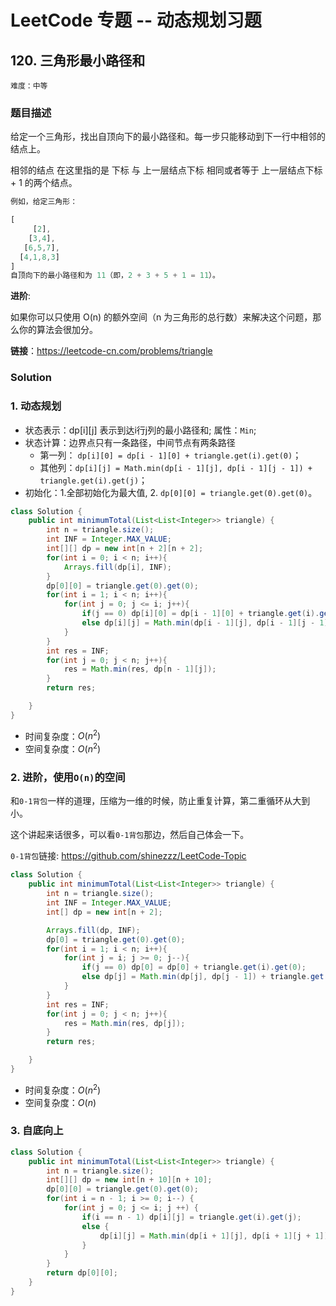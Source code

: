 # LeetCode 专题 -- 动态规划习题

## 120. 三角形最小路径和

`难度：中等`

### 题目描述

给定一个三角形，找出自顶向下的最小路径和。每一步只能移动到下一行中相邻的结点上。

相邻的结点 在这里指的是 下标 与 上一层结点下标 相同或者等于 上一层结点下标 + 1 的两个结点。

```matlab
例如，给定三角形：

[
     [2],
    [3,4],
   [6,5,7],
  [4,1,8,3]
]
自顶向下的最小路径和为 11（即，2 + 3 + 5 + 1 = 11）。
```

**进阶**:

如果你可以只使用 O(n) 的额外空间（n 为三角形的总行数）来解决这个问题，那么你的算法会很加分。

**链接**：<https://leetcode-cn.com/problems/triangle>

### Solution

### 1. 动态规划

- 状态表示：dp[i][j] 表示到达i行j列的最小路径和; 属性：`Min`;
- 状态计算：边界点只有一条路径，中间节点有两条路径
  - 第一列： `dp[i][0] = dp[i - 1][0] + triangle.get(i).get(0)`；
  - 其他列：`dp[i][j] = Math.min(dp[i - 1][j], dp[i - 1][j - 1]) + triangle.get(i).get(j)`；
- 初始化：1.全部初始化为最大值, 2. `dp[0][0] = triangle.get(0).get(0)`。

```java
class Solution {
    public int minimumTotal(List<List<Integer>> triangle) {
        int n = triangle.size();
        int INF = Integer.MAX_VALUE;
        int[][] dp = new int[n + 2][n + 2];
        for(int i = 0; i < n; i++){
            Arrays.fill(dp[i], INF);
        }
        dp[0][0] = triangle.get(0).get(0);
        for(int i = 1; i < n; i++){
            for(int j = 0; j <= i; j++){
                if(j == 0) dp[i][0] = dp[i - 1][0] + triangle.get(i).get(0);
                else dp[i][j] = Math.min(dp[i - 1][j], dp[i - 1][j - 1]) + triangle.get(i).get(j);
            }
        }
        int res = INF;
        for(int j = 0; j < n; j++){
            res = Math.min(res, dp[n - 1][j]);
        }
        return res;

    }
}
```

- 时间复杂度：$O(n^2)$
- 空间复杂度：$O(n^2)$

### 2. 进阶，使用`O(n)`的空间

和`0-1背包`一样的道理，压缩为一维的时候，防止重复计算，第二重循环从大到小。

这个讲起来话很多，可以看`0-1背包`那边，然后自己体会一下。

`0-1背包`链接: https://github.com/shinezzz/LeetCode-Topic

```java
class Solution {
    public int minimumTotal(List<List<Integer>> triangle) {
        int n = triangle.size();
        int INF = Integer.MAX_VALUE;
        int[] dp = new int[n + 2];

        Arrays.fill(dp, INF);
        dp[0] = triangle.get(0).get(0);
        for(int i = 1; i < n; i++){
            for(int j = i; j >= 0; j--){
                if(j == 0) dp[0] = dp[0] + triangle.get(i).get(0);
                else dp[j] = Math.min(dp[j], dp[j - 1]) + triangle.get(i).get(j);
            }
        }
        int res = INF;
        for(int j = 0; j < n; j++){
            res = Math.min(res, dp[j]);
        }
        return res;

    }
}
```

- 时间复杂度：$O(n^2)$
- 空间复杂度：$O(n)$

### 3. 自底向上

```java
class Solution {
    public int minimumTotal(List<List<Integer>> triangle) {
        int n = triangle.size();
        int[][] dp = new int[n + 10][n + 10];
        dp[0][0] = triangle.get(0).get(0);
        for(int i = n - 1; i >= 0; i--) {
            for(int j = 0; j <= i; j ++) {
                if(i == n - 1) dp[i][j] = triangle.get(i).get(j);
                else {
                    dp[i][j] = Math.min(dp[i + 1][j], dp[i + 1][j + 1]) + triangle.get(i).get(j);
                }
            }
        }
        return dp[0][0];
    }
}
```